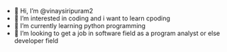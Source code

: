 - 👋 Hi, I’m @vinaysiripuram2
- 👀 I’m interested in coding and i want to learn cpoding
- 🌱 I’m currently learning python programming
- 💞️ I’m looking to get a job in software field as a program analyst or else developer field

<!---
vinaysiripuram2/vinaysiripuram2 is a ✨ special ✨ repository because its `README.md` (this file) appears on your GitHub profile.
You can click the Preview link to take a look at your changes.
--->
